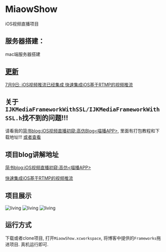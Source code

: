 # MiaowShow
iOS视频直播项目

## 服务器搭建：
mac端服务器搭建 <a href="[http://www.jianshu.com/p/b8db6c142aad](https://juejin.cn/post/7044174993856397325)"> 

## 更新
7月9日: iOS视频推流已经集成
<a href="http://www.jianshu.com/p/8ea016b2720e">快速集成iOS基于RTMP的视频推流</a>

## 关于`IJKMediaFrameworkWithSSL/IJKMediaFrameworkWithSSL.h`找不到的问题!!!
请看我的<a href="http://www.jianshu.com/p/b8db6c142aad">简书blog:iOS视频直播初窥:高仿Blog<喵播APP></a>, 里面有打包教程和下载地址!!!
[或者查看 <a href="http://www.jianshu.com/p/b8db6c142aad"> ](https://juejin.cn/post/6844904056062738440)

## 项目blog讲解地址
<a href="http://www.jianshu.com/p/b8db6c142aad">简书blog:iOS视频直播初窥:高仿<喵播APP></a>

<a href="http://www.jianshu.com/p/8ea016b2720e">快速集成iOS基于RTMP的视频推流</a>

## 项目展示

![living](living.gif)
![living](mb_登录.png)
![living](mb_直播.png)


## 运行方式
下载或者clone项目, 打开`MiaowShow.xcworkspace`, 将博客中提供的`Frameworks`拖进项目. 真机运行即可.

